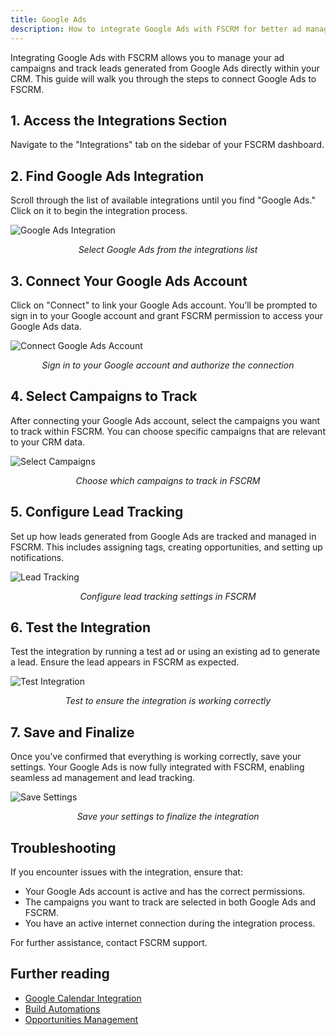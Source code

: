```yaml
---
title: Google Ads
description: How to integrate Google Ads with FSCRM for better ad management and lead tracking.
---
```


Integrating Google Ads with FSCRM allows you to manage your ad campaigns and track leads generated from Google Ads directly within your CRM. This guide will walk you through the steps to connect Google Ads to FSCRM.

## 1. Access the Integrations Section

Navigate to the "Integrations" tab on the sidebar of your FSCRM dashboard.

## 2. Find Google Ads Integration

Scroll through the list of available integrations until you find "Google Ads." Click on it to begin the integration process.

![Google Ads Integration](/public/integrations-guide/google-ads-integration.webp)  
*<p style="text-align: center;">Select Google Ads from the integrations list</p>*

## 3. Connect Your Google Ads Account

Click on "Connect" to link your Google Ads account. You’ll be prompted to sign in to your Google account and grant FSCRM permission to access your Google Ads data.

![Connect Google Ads Account](/public/integrations-guide/connect-google-ads-account.webp)  
*<p style="text-align: center;">Sign in to your Google account and authorize the connection</p>*

## 4. Select Campaigns to Track

After connecting your Google Ads account, select the campaigns you want to track within FSCRM. You can choose specific campaigns that are relevant to your CRM data.

![Select Campaigns](/public/integrations-guide/select-campaigns.webp)  
*<p style="text-align: center;">Choose which campaigns to track in FSCRM</p>*

## 5. Configure Lead Tracking

Set up how leads generated from Google Ads are tracked and managed in FSCRM. This includes assigning tags, creating opportunities, and setting up notifications.

![Lead Tracking](/public/integrations-guide/lead-tracking.webp)  
*<p style="text-align: center;">Configure lead tracking settings in FSCRM</p>*

## 6. Test the Integration

Test the integration by running a test ad or using an existing ad to generate a lead. Ensure the lead appears in FSCRM as expected.

![Test Integration](/public/integrations-guide/test-integration.webp)  
*<p style="text-align: center;">Test to ensure the integration is working correctly</p>*

## 7. Save and Finalize

Once you’ve confirmed that everything is working correctly, save your settings. Your Google Ads is now fully integrated with FSCRM, enabling seamless ad management and lead tracking.

![Save Settings](/public/integrations-guide/save-settings.webp)  
*<p style="text-align: center;">Save your settings to finalize the integration</p>*

## Troubleshooting

If you encounter issues with the integration, ensure that:
- Your Google Ads account is active and has the correct permissions.
- The campaigns you want to track are selected in both Google Ads and FSCRM.
- You have an active internet connection during the integration process.

For further assistance, contact FSCRM support.

## Further reading

- [Google Calendar Integration](/guides/google-calendar)
- [Build Automations](/guides/build-automations)
- [Opportunities Management](/guides/opportunities-management)
